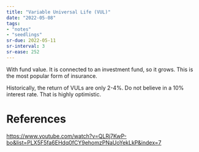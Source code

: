 ```yaml
---
title: "Variable Universal Life (VUL)"
date: "2022-05-08"
tags:
- "notes"
- "seedlings"
sr-due: 2022-05-11
sr-interval: 3
sr-ease: 252
---
```


With fund value. It is connected to an investment fund, so it grows. This is the most popular form of insurance.

Historically, the return of VULs are only 2-4%. Do not believe in a 10% interest rate. That is highly optimistic.

# References

https://www.youtube.com/watch?v=QLRj7KwP-bo&list=PLX5F5fa6EHdq0fCY9ehomzPNaUoYekLkP&index=7
